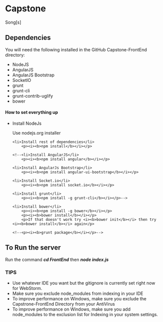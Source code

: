 # Capstone
Song[s]

<h2>Dependencies</h2>
You will need the following installed in the GitHub Capstone-FrontEnd directory:

<ul>
	<li>NodeJS</li>
	<li>AngularJS</li>
	<li>AngularJS Bootstrap</li>
	<li>SocketIO</li>
	<li>grunt</li>
    <li>grunt-cli</li>
    <li>grunt-contrib-uglify</li>
	<li>bower</li>

</ul>

<h4>How to set everything up</h4>
<ul>
	<li>Install NodeJs</li>
		<p>Use nodejs.org installer</p>

	<li>Install rest of dependencies</li>
		<p><i><b>npm install</b></i></p>
	
	<!--<li>Install AngularJS</li>
		<p><i><b>npm install angular</b></i></p>
	
	<li>Install AngularJs Bootstrap</li>
		<p><i><b>npm install angular-ui-bootstrap</b></i></p>
	
	<li>Install Socket.io</li>
		<p><i><b>npm install socket.io</b></i></p>
	
	<li>Install grunt</li>
		<p><i><b>npm install -g grunt-cli</b></i></p>-->
	
	<li>Install bower</li>
		<p><i><b>npm install -g bower</b></i></p>
		<p><i><b>bower install</b></i></p>
		<p>If that doesn't work try <i><b>bower init</b></i> then try <i><b>bower install</b></i> again</p>

	<!--<p><i><b>grunt package</b></i></p>-->

</ul>

<h2>To Run the server</h2>
Run the command <i><b>cd FrontEnd</b></i> then <i><b>node index.js</b></i>

<h3>TIPS</h3>
<ul>
	<li>Use whatever IDE you want but the gitignore is currently set right now for WebStorm.</li>
	<li>Make sure you exclude node_modules from indexing in your IDE</li>
	<li>To improve performance on Windows, make sure you exclude the Capstrone-FrontEnd Directory from your AntiVirus</li>
	<li>To improve performance on Windows, make sure you add node_modules to the exclusion list for Indexing in your system settings.</li>
</ul>